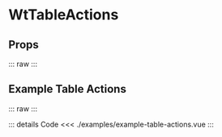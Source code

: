 <script setup>
import Docs from './wt-table-actions-docs.vue';
import ExampleTableActions from './examples/example-table-actions.vue';
</script>

# WtTableActions

## Props
::: raw
<Docs/>
:::

## Example Table Actions
::: raw
<ExampleTableActions/>
:::

::: details Code
<<< ./examples/example-table-actions.vue
:::
